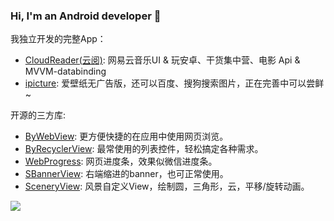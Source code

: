 
### Hi, I'm an Android developer 👋

我独立开发的完整App：
 - [CloudReader(云阅)](https://github.com/youlookwhat/CloudReader): 网易云音乐UI & 玩安卓、干货集中营、电影 Api & MVVM-databinding
 - [ipicture](http://d.firim.info/ipicture):  爱壁纸无广告版，还可以百度、搜狗搜索图片，正在完善中可以尝鲜~
 
开源的三方库:
 - [ByWebView](https://github.com/youlookwhat/ByWebView): 更方便快捷的在应用中使用网页浏览。
 - [ByRecyclerView](https://github.com/youlookwhat/ByRecyclerView): 最常使用的列表控件，轻松搞定各种需求。
 - [WebProgress](https://github.com/youlookwhat/WebProgress): 网页进度条，效果似微信进度条。
 - [SBannerView](https://github.com/youlookwhat/SBannerView): 右端缩进的banner，也可正常使用。
 - [SceneryView](https://github.com/youlookwhat/SceneryView): 风景自定义View，绘制圆，三角形，云，平移/旋转动画。
 
<!--
**youlookwhat/youlookwhat** is a ✨ _special_ ✨ repository because its `README.md` (this file) appears on your GitHub profile.

Here are some ideas to get you started:

- 🔭 I’m currently working on ...
- 🌱 I’m currently learning ...
- 👯 I’m looking to collaborate on ...
- 🤔 I’m looking for help with ...
- 💬 Ask me about ...
- 📫 How to reach me: ...
- 😄 Pronouns: ...
- ⚡ Fun fact: ...
-->

<!--
[![景彬's github stats](https://github-readme-stats.vercel.app/api?username=youlookwhat)](https://github.com/youlookwhat)
-->

<!--
<img src="https://v1.jinrishici.com/all.svg" style="max-width:100%;">
-->

<!--
![](https://v1.jinrishici.com/all.svg) 
-->

<!--
<img src="https://v1.jinrishici.com/all.svg?font-size=18&spacing=2">
-->

[![](https://github-readme-stats.vercel.app/api?username=youlookwhat)](https://github.com/youlookwhat)
